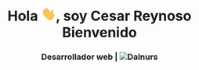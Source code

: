 <h1 align="center">Hola <img src="https://raw.githubusercontent.com/ABSphreak/ABSphreak/master/gifs/Hi.gif" width="30px">, soy Cesar Reynoso Bienvenido</h1>
<h3 align="center">Desarrollador web |  <img src="https://komarev.com/ghpvc/?username=Dalnurs" alt="Dalnurs" /></h3>
